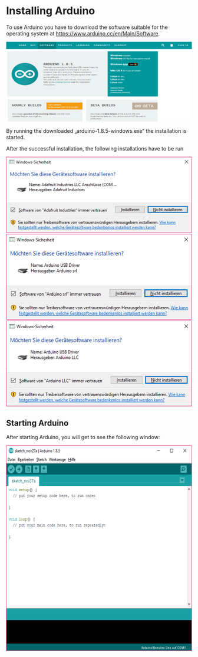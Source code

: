 # Installing Arduino

To use Arduino you have to download the software suitable for the operating system at <https://www.arduino.cc/en/Main/Software>.

<img src="../../images/Arduino/Arduino_00_Download.png" width="528" height="216"/>


By running the downloaded „arduino-1.8.5-windows.exe“ the installation is started.


After the successful installation, the following installations have to be run


<img src="../../images/Arduino/Arduino_01_Geraetesoftware1.png" />


<img src="../../images/Arduino/Arduino_02_Geraetesoftware2.png" width="528" height="232" />

<img src="../../images/Arduino/Arduino_03_Geraetesoftware3.png" width="536" height="232" />  


## Starting Arduino

After starting Arduino, you will get to see the following window:

<img src="../../images/Arduino/Arduino_04_starten.png" width="604" height="557" />